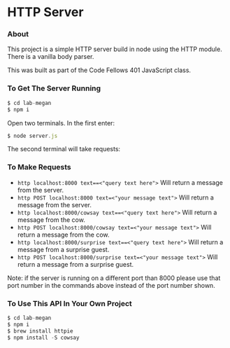 # HTTP Server

### About
This project is a simple HTTP server build in node using the HTTP module. There is a vanilla body parser.

This was built as part of the Code Fellows 401 JavaScript class.

### To Get The Server Running
```js
$ cd lab-megan
$ npm i
```
Open two terminals. In the first enter:
```js
$ node server.js
```
The second terminal will take requests:

### To Make Requests
- `http localhost:8000 text==<"query text here">` Will return a message from the server.
- `http POST localhost:8000 text=<"your message text">` Will return a message from the server.
- `http localhost:8000/cowsay text==<"query text here">` Will return a message from the cow.
- `http POST localhost:8000/cowsay text=<"your message text">` Will return a message from the cow.
- `http localhost:8000/surprise text==<"query text here">` Will return a message from a surprise guest.
- `http POST localhost:8000/surprise text=<"your message text">` Will return a message from a surprise guest.

Note: if the server is running on a different port than 8000 please use that port number in the commands above instead of the port number shown.

### To Use This API In Your Own Project
```js
$ cd lab-megan
$ npm i
$ brew install httpie
$ npm install -S cowsay
```
